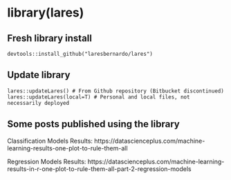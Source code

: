 # library(lares)

## Fresh library install
```devtools::install_github("laresbernardo/lares")```

## Update library
```
lares::updateLares() # From Github repository (Bitbucket discontinued)
lares::updateLares(local=T) # Personal and local files, not necessarily deployed
```

## Some posts published using the library
<p>Classification Models Results: https://datascienceplus.com/machine-learning-results-one-plot-to-rule-them-all</p>
<p>Regression Models Results: https://datascienceplus.com/machine-learning-results-in-r-one-plot-to-rule-them-all-part-2-regression-models</p>

